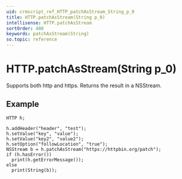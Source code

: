 ```yaml
---
uid: crmscript_ref_HTTP_patchAsStream_String_p_0
title: HTTP.patchAsStream(String p_0)
intellisense: HTTP.patchAsStream
sortOrder: 408
keywords: patchAsStream(String)
so.topic: reference
---
```


# HTTP.patchAsStream(String p_0)

Supports both http and https. Returns the result in a NSStream.

## Example

    HTTP h;
    
    h.addHeader("header", "test");
    h.setValue("key", "value");
    h.setValue("key2", "value2");
    h.setOption("followLocation", "true");
    NSStream b = h.patchAsStream("https://httpbin.org/patch");
    if (h.hasError())
      print(h.getErrorMessage());
    else
      print(String(b));

